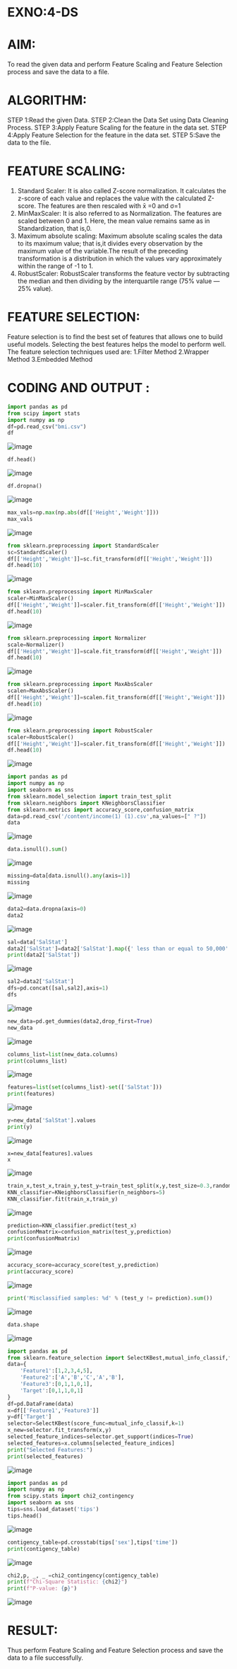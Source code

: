 # EXNO:4-DS
# AIM:
To read the given data and perform Feature Scaling and Feature Selection process and save the
data to a file.

# ALGORITHM:
STEP 1:Read the given Data.
STEP 2:Clean the Data Set using Data Cleaning Process.
STEP 3:Apply Feature Scaling for the feature in the data set.
STEP 4:Apply Feature Selection for the feature in the data set.
STEP 5:Save the data to the file.

# FEATURE SCALING:
1. Standard Scaler: It is also called Z-score normalization. It calculates the z-score of each value and replaces the value with the calculated Z-score. The features are then rescaled with x̄ =0 and σ=1
2. MinMaxScaler: It is also referred to as Normalization. The features are scaled between 0 and 1. Here, the mean value remains same as in Standardization, that is,0.
3. Maximum absolute scaling: Maximum absolute scaling scales the data to its maximum value; that is,it divides every observation by the maximum value of the variable.The result of the preceding transformation is a distribution in which the values vary approximately within the range of -1 to 1.
4. RobustScaler: RobustScaler transforms the feature vector by subtracting the median and then dividing by the interquartile range (75% value — 25% value).

# FEATURE SELECTION:
Feature selection is to find the best set of features that allows one to build useful models. Selecting the best features helps the model to perform well.
The feature selection techniques used are:
1.Filter Method
2.Wrapper Method
3.Embedded Method

# CODING AND OUTPUT :
```PYTHON
import pandas as pd
from scipy import stats
import numpy as np
df=pd.read_csv("bmi.csv")
df
```
![image](https://github.com/23005529/EXNO-4-DS/assets/139842207/b78ffaf3-f836-4579-a9df-e12d32ba0c9f)
```PYTHON
df.head()
```
![image](https://github.com/23005529/EXNO-4-DS/assets/139842207/d580afdc-c7f9-4314-8a34-a721edcd0c8a)
```PYTHON
df.dropna()
```
![image](https://github.com/23005529/EXNO-4-DS/assets/139842207/7297741e-b89a-4bf9-8b4b-d08fbc49ad07)
```PYTHON
max_vals=np.max(np.abs(df[['Height','Weight']]))
max_vals
```
![image](https://github.com/23005529/EXNO-4-DS/assets/139842207/f7e2222c-3c57-4961-a1ff-e8af2a29ec14)
```PYTHON
from sklearn.preprocessing import StandardScaler
sc=StandardScaler()
df[['Height','Weight']]=sc.fit_transform(df[['Height','Weight']])
df.head(10)
```
![image](https://github.com/23005529/EXNO-4-DS/assets/139842207/06792929-7c03-46a0-a3a3-79a0ebe41e0f)

```PYTHON
from sklearn.preprocessing import MinMaxScaler
scaler=MinMaxScaler()
df[['Height','Weight']]=scaler.fit_transform(df[['Height','Weight']])
df.head(10)
```
![image](https://github.com/23005529/EXNO-4-DS/assets/139842207/d03d1951-c2fd-4720-9641-68fcdd4fcdea)
```PYTHON
from sklearn.preprocessing import Normalizer
scale=Normalizer()
df[['Height','Weight']]=scale.fit_transform(df[['Height','Weight']])
df.head(10)
```
![image](https://github.com/23005529/EXNO-4-DS/assets/139842207/572cd77f-a9ef-4ef8-b6d5-6fe8ab50ad6a)
```PYTHON
from sklearn.preprocessing import MaxAbsScaler
scalen=MaxAbsScaler()
df[['Height','Weight']]=scalen.fit_transform(df[['Height','Weight']])
df.head(10)
```
![image](https://github.com/23005529/EXNO-4-DS/assets/139842207/1fc8f3c6-9ef2-4e5a-bede-db07045e9769)
```PYTHON
from sklearn.preprocessing import RobustScaler
scaler=RobustScaler()
df[['Height','Weight']]=scaler.fit_transform(df[['Height','Weight']])
df.head(10)
```
![image](https://github.com/23005529/EXNO-4-DS/assets/139842207/40bbdf66-e0d2-4daa-941d-893e5818b550)
```PYTHON
import pandas as pd
import numpy as np
import seaborn as sns
from sklearn.model_selection import train_test_split
from sklearn.neighbors import KNeighborsClassifier
from sklearn.metrics import accuracy_score,confusion_matrix
data=pd.read_csv('/content/income(1) (1).csv',na_values=[" ?"])
data
```
![image](https://github.com/23005529/EXNO-4-DS/assets/139842207/c52801f5-4321-4ead-9f2f-b32d1c775a1b)
```PYTHON
data.isnull().sum()
```
![image](https://github.com/23005529/EXNO-4-DS/assets/139842207/79a2ebcd-13c4-4e4e-b5e5-68a974467e75)
```PYTHON
missing=data[data.isnull().any(axis=1)]
missing
```
![image](https://github.com/23005529/EXNO-4-DS/assets/139842207/012a48b7-fbed-4ebf-a853-01b0b0f81119)
```PYTHON
data2=data.dropna(axis=0)
data2
```
![image](https://github.com/23005529/EXNO-4-DS/assets/139842207/009afd1c-ebd3-459f-b701-ca0a84a583fa)
```PYTHON
sal=data['SalStat']
data2['SalStat']=data2['SalStat'].map({' less than or equal to 50,000':0,' greater than 50,000':1})
print(data2['SalStat'])
```
![image](https://github.com/23005529/EXNO-4-DS/assets/139842207/13b85a6f-83d9-449b-a7b0-179575d1b3f6)
```PYTHON
sal2=data2['SalStat']
dfs=pd.concat([sal,sal2],axis=1)
dfs
```
![image](https://github.com/23005529/EXNO-4-DS/assets/139842207/c93ee8b1-2929-433d-b5ab-402e9ac4b644)
```PYTHON
new_data=pd.get_dummies(data2,drop_first=True)
new_data
```
![image](https://github.com/23005529/EXNO-4-DS/assets/139842207/91f1e536-1bb4-46f9-9e3e-237617972aa5)
```PYTHON
columns_list=list(new_data.columns)
print(columns_list)
```
![image](https://github.com/23005529/EXNO-4-DS/assets/139842207/94198e3a-1c93-4869-b630-8f64a61df10d)
```PYTHON
features=list(set(columns_list)-set(['SalStat']))
print(features)
```
![image](https://github.com/23005529/EXNO-4-DS/assets/139842207/78ee9aae-c749-43c2-95f7-6e3efda4dad3)
```PYTHON
y=new_data['SalStat'].values
print(y)
```
![image](https://github.com/23005529/EXNO-4-DS/assets/139842207/526ab729-df5d-43cd-a7de-43a67e2f6682)
```
x=new_data[features].values
x
```
![image](https://github.com/23005529/EXNO-4-DS/assets/139842207/d10d5efc-5e1f-48fe-ba98-e4b890424a6c)
```PYTHON
train_x,test_x,train_y,test_y=train_test_split(x,y,test_size=0.3,random_state=0)
KNN_classifier=KNeighborsClassifier(n_neighbors=5)
KNN_classifier.fit(train_x,train_y)
```
![image](https://github.com/23005529/EXNO-4-DS/assets/139842207/2e7c4571-880d-485c-9a79-7e68e8655d51)
```PYTHON
prediction=KNN_classifier.predict(test_x)
confusionMmatrix=confusion_matrix(test_y,prediction)
print(confusionMmatrix)
```
![image](https://github.com/23005529/EXNO-4-DS/assets/139842207/a982d92a-0e4d-41c9-b3e6-e8d31241d000)
```PYTHON
accuracy_score=accuracy_score(test_y,prediction)
print(accuracy_score)
```
![image](https://github.com/23005529/EXNO-4-DS/assets/139842207/0bfde99d-e27c-4396-9e53-5d2945c68621)
```PYTHON
print('Misclassified samples: %d' % (test_y != prediction).sum())
```
![image](https://github.com/23005529/EXNO-4-DS/assets/139842207/99f9e88c-185b-46b1-84d8-8535cb72529d)
```PYTHON
data.shape
```
![image](https://github.com/23005529/EXNO-4-DS/assets/139842207/1f15c920-b9d9-4334-b765-ee2f7856b194)
```PYTHON
import pandas as pd
from sklearn.feature_selection import SelectKBest,mutual_info_classif,f_classif
data={
    'Feature1':[1,2,3,4,5],
    'Feature2':['A','B','C','A','B'],
    'Feature3':[0,1,1,0,1],
    'Target':[0,1,1,0,1]
}
df=pd.DataFrame(data)
x=df[['Feature1','Feature3']]
y=df['Target']
selector=SelectKBest(score_func=mutual_info_classif,k=1)
x_new=selector.fit_transform(x,y)
selected_feature_indices=selector.get_support(indices=True)
selected_features=x.columns[selected_feature_indices]
print("Selected Features:")
print(selected_features)
```
![image](https://github.com/23005529/EXNO-4-DS/assets/139842207/8da0072b-14c7-4267-a8d4-33fd1936f467)
```PYTHON
import pandas as pd
import numpy as np
from scipy.stats import chi2_contingency
import seaborn as sns
tips=sns.load_dataset('tips')
tips.head()
```
![image](https://github.com/23005529/EXNO-4-DS/assets/139842207/a08f594f-c667-4a2e-8bb1-5cd464ba8ac7)
```PYTHON
contigency_table=pd.crosstab(tips['sex'],tips['time'])
print(contigency_table)
```
![image](https://github.com/23005529/EXNO-4-DS/assets/139842207/d271ed52-cc58-45b5-8323-442fe0fcbe70)
```PYTHON
chi2,p, _, _ =chi2_contingency(contigency_table)
print(f"Chi-Square Statistic: {chi2}")
print(f"P-value: {p}")
```
![image](https://github.com/23005529/EXNO-4-DS/assets/139842207/dc43f2e5-3115-4ea7-8ccb-15d0d6f3e6a1)

# RESULT:

Thus perform Feature Scaling and Feature Selection process and save the data to a file successfully.
